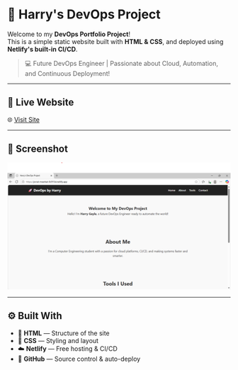 # 🚀 Harry's DevOps Project

Welcome to my **DevOps Portfolio Project**!  
This is a simple static website built with **HTML & CSS**, and deployed using **Netlify's built-in CI/CD**.

> 💻 Future DevOps Engineer | Passionate about Cloud, Automation, and Continuous Deployment!

---

## 🔗 Live Website

🌐 [Visit Site](https://jovial-meerkat-8c915d.netlify.app/)  


---

## 📸 Screenshot

![Screenshot](./screenshot.png)

---

## ⚙️ Built With

- 🧱 **HTML** — Structure of the site  
- 🎨 **CSS** — Styling and layout  
- ☁️ **Netlify** — Free hosting & CI/CD  
- 🧰 **GitHub** — Source control & auto-deploy


